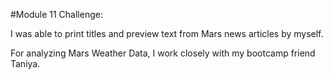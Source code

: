 #Module 11 Challenge:

I was able to print titles and preview text from Mars news articles by myself. 


For analyzing Mars Weather Data, I work closely with my bootcamp friend Taniya.

